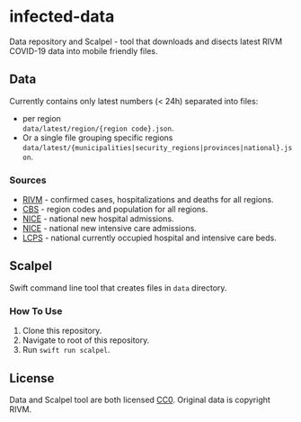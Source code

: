 # infected-data

Data repository and Scalpel - tool that downloads and disects latest RIVM COVID-19 data into mobile friendly files.

## Data
Currently contains only latest numbers (< 24h) separated into files: 
- per region  
`data/latest/region/{region code}.json`. 
- Or a single file grouping specific regions  
 `data/latest/{municipalities|security_regions|provinces|national}.json`.

 ### Sources
 - [RIVM](https://data.rivm.nl/covid-19/COVID-19_aantallen_gemeente_per_dag.csv) - confirmed cases, hospitalizations and deaths for all regions.
 - [CBS](https://opendata.cbs.nl/#/CBS/nl/dataset/84721NED/table?dl=3A154) - region codes and population for all regions.
 - [NICE](https://stichting-nice.nl/covid-19/public/zkh/new-intake/confirmed) - national new hospital admissions.
 - [NICE](https://stichting-nice.nl/covid-19/public/new-intake/confirmed) - national new intensive care admissions.
 - [LCPS](https://lcps.nu/wp-content/uploads/covid-19.csv) - national currently occupied hospital and intensive care beds.

## Scalpel
Swift command line tool that creates files in `data` directory.

### How To Use
1. Clone this repository.
1. Navigate to root of this repository.
1. Run `swift run scalpel`.

## License
Data and Scalpel tool are both licensed [CC0](https://creativecommons.org/share-your-work/public-domain/cc0/). Original data is copyright RIVM.
